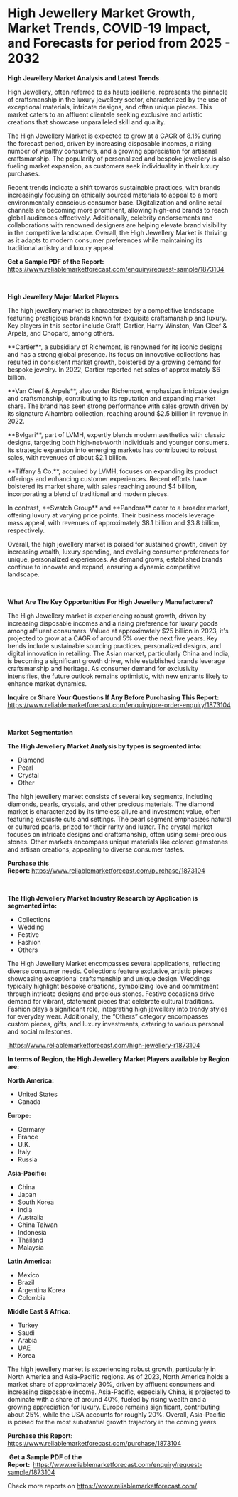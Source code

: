 <p><h1>High Jewellery Market Growth, Market Trends, COVID-19 Impact, and Forecasts for period from 2025 - 2032</h1></p><p><strong>High Jewellery Market Analysis and Latest Trends</strong></p>
<p><p>High Jewellery, often referred to as haute joaillerie, represents the pinnacle of craftsmanship in the luxury jewellery sector, characterized by the use of exceptional materials, intricate designs, and often unique pieces. This market caters to an affluent clientele seeking exclusive and artistic creations that showcase unparalleled skill and quality. </p><p>The High Jewellery Market is expected to grow at a CAGR of 8.1% during the forecast period, driven by increasing disposable incomes, a rising number of wealthy consumers, and a growing appreciation for artisanal craftsmanship. The popularity of personalized and bespoke jewellery is also fueling market expansion, as customers seek individuality in their luxury purchases. </p><p>Recent trends indicate a shift towards sustainable practices, with brands increasingly focusing on ethically sourced materials to appeal to a more environmentally conscious consumer base. Digitalization and online retail channels are becoming more prominent, allowing high-end brands to reach global audiences effectively. Additionally, celebrity endorsements and collaborations with renowned designers are helping elevate brand visibility in the competitive landscape. Overall, the High Jewellery Market is thriving as it adapts to modern consumer preferences while maintaining its traditional artistry and luxury appeal.</p></p>
<p><strong>Get a Sample PDF of the Report:&nbsp;</strong> <a href="https://www.reliablemarketforecast.com/enquiry/request-sample/1873104?utm_campaign=2111&utm_medium=2&utm_source=Github&utm_content=ia&utm_term=05022025&utm_id=high-jewellery">https://www.reliablemarketforecast.com/enquiry/request-sample/1873104</a></p>
<p>&nbsp;</p>
<p><strong>High Jewellery Major Market Players</strong></p>
<p><p>The high jewellery market is characterized by a competitive landscape featuring prestigious brands known for exquisite craftsmanship and luxury. Key players in this sector include Graff, Cartier, Harry Winston, Van Cleef & Arpels, and Chopard, among others.</p><p>**Cartier**, a subsidiary of Richemont, is renowned for its iconic designs and has a strong global presence. Its focus on innovative collections has resulted in consistent market growth, bolstered by a growing demand for bespoke jewelry. In 2022, Cartier reported net sales of approximately $6 billion.</p><p>**Van Cleef & Arpels**, also under Richemont, emphasizes intricate design and craftsmanship, contributing to its reputation and expanding market share. The brand has seen strong performance with sales growth driven by its signature Alhambra collection, reaching around $2.5 billion in revenue in 2022.</p><p>**Bvlgari**, part of LVMH, expertly blends modern aesthetics with classic designs, targeting both high-net-worth individuals and younger consumers. Its strategic expansion into emerging markets has contributed to robust sales, with revenues of about $2.1 billion.</p><p>**Tiffany & Co.**, acquired by LVMH, focuses on expanding its product offerings and enhancing customer experiences. Recent efforts have bolstered its market share, with sales reaching around $4 billion, incorporating a blend of traditional and modern pieces.</p><p>In contrast, **Swatch Group** and **Pandora** cater to a broader market, offering luxury at varying price points. Their business models leverage mass appeal, with revenues of approximately $8.1 billion and $3.8 billion, respectively.</p><p>Overall, the high jewellery market is poised for sustained growth, driven by increasing wealth, luxury spending, and evolving consumer preferences for unique, personalized experiences. As demand grows, established brands continue to innovate and expand, ensuring a dynamic competitive landscape.</p></p>
<p>&nbsp;</p>
<p><strong>What Are The Key Opportunities For High Jewellery Manufacturers?</strong></p>
<p><p>The High Jewellery market is experiencing robust growth, driven by increasing disposable incomes and a rising preference for luxury goods among affluent consumers. Valued at approximately $25 billion in 2023, it's projected to grow at a CAGR of around 5% over the next five years. Key trends include sustainable sourcing practices, personalized designs, and digital innovation in retailing. The Asian market, particularly China and India, is becoming a significant growth driver, while established brands leverage craftsmanship and heritage. As consumer demand for exclusivity intensifies, the future outlook remains optimistic, with new entrants likely to enhance market dynamics.</p></p>
<p><strong>Inquire or Share Your Questions If Any Before Purchasing This Report:</strong> <a href="https://www.reliablemarketforecast.com/enquiry/pre-order-enquiry/1873104?utm_campaign=2111&utm_medium=2&utm_source=Github&utm_content=ia&utm_term=05022025&utm_id=high-jewellery">https://www.reliablemarketforecast.com/enquiry/pre-order-enquiry/1873104</a></p>
<p>&nbsp;</p>
<p><strong>Market Segmentation</strong></p>
<p><strong>The High Jewellery Market Analysis by types is segmented into:</strong></p>
<p><ul><li>Diamond</li><li>Pearl</li><li>Crystal</li><li>Other</li></ul></p>
<p><p>The high jewellery market consists of several key segments, including diamonds, pearls, crystals, and other precious materials. The diamond market is characterized by its timeless allure and investment value, often featuring exquisite cuts and settings. The pearl segment emphasizes natural or cultured pearls, prized for their rarity and luster. The crystal market focuses on intricate designs and craftsmanship, often using semi-precious stones. Other markets encompass unique materials like colored gemstones and artisan creations, appealing to diverse consumer tastes.</p></p>
<p><strong>Purchase this Report:&nbsp;</strong><a href="https://www.reliablemarketforecast.com/purchase/1873104?utm_campaign=2111&utm_medium=2&utm_source=Github&utm_content=ia&utm_term=05022025&utm_id=high-jewellery">https://www.reliablemarketforecast.com/purchase/1873104</a></p>
<p>&nbsp;</p>
<p><strong>The High Jewellery Market Industry Research by Application is segmented into:</strong></p>
<p><ul><li>Collections</li><li>Wedding</li><li>Festive</li><li>Fashion</li><li>Others</li></ul></p>
<p><p>The High Jewellery Market encompasses several applications, reflecting diverse consumer needs. Collections feature exclusive, artistic pieces showcasing exceptional craftsmanship and unique design. Weddings typically highlight bespoke creations, symbolizing love and commitment through intricate designs and precious stones. Festive occasions drive demand for vibrant, statement pieces that celebrate cultural traditions. Fashion plays a significant role, integrating high jewellery into trendy styles for everyday wear. Additionally, the “Others” category encompasses custom pieces, gifts, and luxury investments, catering to various personal and social milestones.</p></p>
<p><a href="https://www.reliablemarketforecast.com/high-jewellery-r1873104?utm_campaign=2111&utm_medium=2&utm_source=Github&utm_content=ia&utm_term=05022025&utm_id=high-jewellery">&nbsp;https://www.reliablemarketforecast.com/high-jewellery-r1873104</a></p>
<p><strong>In terms of Region, the High Jewellery Market Players available by Region are:</strong></p>
<p>
    <p> <strong> North America: </strong>
        <ul>
            <li>United States</li>
            <li>Canada</li>
        </ul>
        </p> 
    <p> <strong> Europe: </strong>
        <ul>
            <li>Germany</li>
            <li>France</li>
            <li>U.K.</li>
            <li>Italy</li>
            <li>Russia</li>
        </ul>
        </p> 
    <p> <strong> Asia-Pacific: </strong>
        <ul>
            <li>China</li>
            <li>Japan</li>
            <li>South Korea</li>
            <li>India</li>
            <li>Australia</li>
            <li>China Taiwan</li>
            <li>Indonesia</li>
            <li>Thailand</li>
            <li>Malaysia</li>
        </ul>
        </p> 
    <p> <strong> Latin America: </strong>
        <ul>
            <li>Mexico</li>
            <li>Brazil</li>
            <li>Argentina Korea</li>
            <li>Colombia</li>
        </ul>
        </p> 
    <p> <strong> Middle East & Africa: </strong>
        <ul>
            <li>Turkey</li>
            <li>Saudi</li>
            <li>Arabia</li>
            <li>UAE</li>
            <li>Korea</li>
        </ul>
    </p>
    </p>
<p><p>The high jewellery market is experiencing robust growth, particularly in North America and Asia-Pacific regions. As of 2023, North America holds a market share of approximately 30%, driven by affluent consumers and increasing disposable income. Asia-Pacific, especially China, is projected to dominate with a share of around 40%, fueled by rising wealth and a growing appreciation for luxury. Europe remains significant, contributing about 25%, while the USA accounts for roughly 20%. Overall, Asia-Pacific is poised for the most substantial growth trajectory in the coming years.</p></p>
<p><strong>Purchase this Report: </strong><a href="https://www.reliablemarketforecast.com/purchase/1873104?utm_campaign=2111&utm_medium=2&utm_source=Github&utm_content=ia&utm_term=05022025&utm_id=high-jewellery">https://www.reliablemarketforecast.com/purchase/1873104</a></p>
<p>&nbsp;<strong>Get a Sample PDF of the Report:&nbsp;&nbsp;</strong><a href="https://www.reliablemarketforecast.com/enquiry/request-sample/1873104?utm_campaign=2111&utm_medium=2&utm_source=Github&utm_content=ia&utm_term=05022025&utm_id=high-jewellery">https://www.reliablemarketforecast.com/enquiry/request-sample/1873104</a></p>
<p><strong></strong></p>
<p>Check more reports on <a href="https://www.reliablemarketforecast.com/?utm_campaign=2111&utm_medium=2&utm_source=Github&utm_content=ia&utm_term=05022025&utm_id=high-jewellery">https://www.reliablemarketforecast.com/</a></p>
